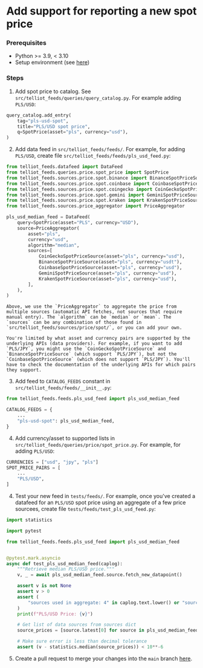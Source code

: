 # Add support for reporting a new spot price
### Prerequisites
- Python >= 3.9, < 3.10
- Setup environment (see [here](contributing.md))

### Steps
1. Add spot price to catalog. See `src/telliot_feeds/queries/query_catalog.py`. For example adding `PLS/USD`:
```python
query_catalog.add_entry(
    tag="pls-usd-spot",
    title="PLS/USD spot price",
    q=SpotPrice(asset="pls", currency="usd"),
)
```
2. Add data feed in `src/telliot_feeds/feeds/`. For example, for adding `PLS/USD`, create file `src/telliot_feeds/feeds/pls_usd_feed.py`:
```python
from telliot_feeds.datafeed import DataFeed
from telliot_feeds.queries.price.spot_price import SpotPrice
from telliot_feeds.sources.price.spot.binance import BinanceSpotPriceSource
from telliot_feeds.sources.price.spot.coinbase import CoinbaseSpotPriceSource
from telliot_feeds.sources.price.spot.coingecko import CoinGeckoSpotPriceSource
from telliot_feeds.sources.price.spot.gemini import GeminiSpotPriceSource
from telliot_feeds.sources.price.spot.kraken import KrakenSpotPriceSource
from telliot_feeds.sources.price_aggregator import PriceAggregator

pls_usd_median_feed = DataFeed(
    query=SpotPrice(asset="PLS", currency="USD"),
    source=PriceAggregator(
        asset="pls",
        currency="usd",
        algorithm="median",
        sources=[
            CoinGeckoSpotPriceSource(asset="pls", currency="usd"),
            BinanceSpotPriceSource(asset="pls", currency="usdt"),
            CoinbaseSpotPriceSource(asset="pls", currency="usd"),
            GeminiSpotPriceSource(asset="pls", currency="usd"),
            KrakenSpotPriceSource(asset="pls", currency="usd"),
        ],
    ),
)
```
    Above, we use the `PriceAggregator` to aggregate the price from multiple sources (automatic API fetches, not sources that require manual entry). The `algorithm` can be `median` or `mean`. The `sources` can be any combination of those found in `src/telliot_feeds/sources/price/spot/`, or you can add your own.

    You're limited by what asset and currency pairs are supported by the underlying APIs (data providers). For example, if you want to add `PLS/JPY`, you might use the `CoinGeckoSpotPriceSource` and `BinanceSpotPriceSource` (which support `PLS/JPY`), but not the `CoinbaseSpotPriceSource` (which does not support `PLS/JPY`). You'll have to check the documentation of the underlying APIs for which pairs they support.

3. Add feed to `CATALOG_FEEDS` constant in `src/telliot_feeds/feeds/__init__.py`:
```python
from telliot_feeds.feeds.pls_usd_feed import pls_usd_median_feed

CATALOG_FEEDS = {
    ...
    "pls-usd-spot": pls_usd_median_feed,
}
```
4. Add currency/asset to supported lists in `src/telliot_feeds/queries/price/spot_price.py`. For example, for adding `PLS/USD`:
```python
CURRENCIES = ["usd", "jpy", "pls"]
SPOT_PRICE_PAIRS = [
    ...
    "PLS/USD",
]
```
4. Test your new feed in `tests/feeds/`. For example, once you've created a datafeed for an `PLS/USD` spot price using an aggregate of a few price sourcees, create file `tests/feeds/test_pls_usd_feed.py`:
```python
import statistics

import pytest

from telliot_feeds.feeds.pls_usd_feed import pls_usd_median_feed


@pytest.mark.asyncio
async def test_pls_usd_median_feed(caplog):
    """Retrieve median PLS/USD price."""
    v, _ = await pls_usd_median_feed.source.fetch_new_datapoint()

    assert v is not None
    assert v > 0
    assert (
        "sources used in aggregate: 4" in caplog.text.lower() or "sources used in aggregate: 5" in caplog.text.lower()
    )
    print(f"PLS/USD Price: {v}")

    # Get list of data sources from sources dict
    source_prices = [source.latest[0] for source in pls_usd_median_feed.source.sources if source.latest[0]]

    # Make sure error is less than decimal tolerance
    assert (v - statistics.median(source_prices)) < 10**-6
```
5. Create a pull request to merge your changes into the `main` branch [here](https://github.com/fetch-oracle/telliot-feeds/compare).
